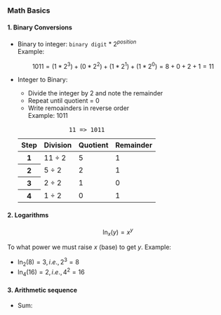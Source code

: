 ### Math Basics

#### 1. Binary Conversions

- Binary to integer:
  `binary digit` \* $2^{position}$ \
  Example:

  $$
  1011 = (1 * 2^{3}) + (0 * 2^{2}) + (1 * 2^{1}) + (1 * 2^{0})
  = 8 + 0 + 2 + 1 = 11
  $$

- Integer to Binary:
  - Divide the integer by 2 and note the remainder
  - Repeat until quotient = 0
  - Write remoainders in reverse order \
  Example: $1011$
  <table>
    <thead>
      <tr>
        <th>Step</th>
        <th>Division</th>
        <th>Quotient</th>
        <th>Remainder</th>
      </tr>
    </thead>
    <tbody>
      <tr>
        <th>1</th>
        <td>11 &divide; 2</td>
        <td>5</td>
        <td>1</td>
      </tr>
      <tr>
        <th>2</th>
        <td>5 &divide; 2</td>
        <td>2</td>
        <td>1</td>
      </tr>
      <tr>
        <th>3</th>
        <td>2 &divide; 2</td>
        <td>1</td>
        <td>0</td>
      </tr>
      <tr>
        <th>4</th>
        <td>1 &divide; 2</td>
        <td>0</td>
        <td>1</td>
      </tr>
    </tbody>
    <caption><code>11 => 1011</code></caption>
  </table>

#### 2. Logarithms

$$
  \ln_{x}(y) = x^{y}
$$

To what power we must raise $x$ (base) to get $y$.
Example:

- $\ln_{2}(8) = 3 ,i.e., 2^{3} = 8$
- $\ln_{4}(16) = 2, i.e., 4^{2} = 16$

#### 3. Arithmetic sequence
- Sum: 